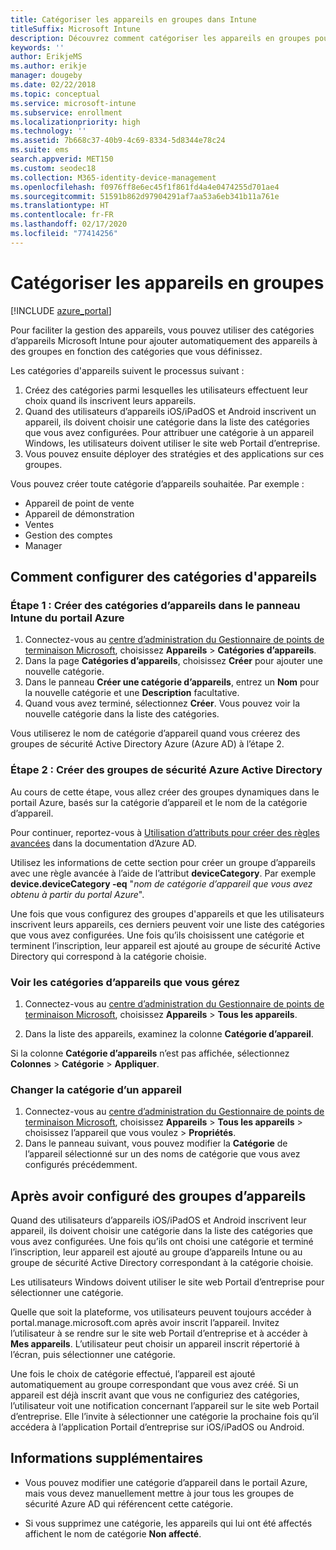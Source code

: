 ```yaml
---
title: Catégoriser les appareils en groupes dans Intune
titleSuffix: Microsoft Intune
description: Découvrez comment catégoriser les appareils en groupes pour faciliter la gestion.
keywords: ''
author: ErikjeMS
ms.author: erikje
manager: dougeby
ms.date: 02/22/2018
ms.topic: conceptual
ms.service: microsoft-intune
ms.subservice: enrollment
ms.localizationpriority: high
ms.technology: ''
ms.assetid: 7b668c37-40b9-4c69-8334-5d8344e78c24
ms.suite: ems
search.appverid: MET150
ms.custom: seodec18
ms.collection: M365-identity-device-management
ms.openlocfilehash: f0976ff8e6ec45f1f861fd4a4e0474255d701ae4
ms.sourcegitcommit: 51591b862d97904291af7aa53a6eb341b11a761e
ms.translationtype: HT
ms.contentlocale: fr-FR
ms.lasthandoff: 02/17/2020
ms.locfileid: "77414256"
---
```

# <a name="categorize-devices-into-groups"></a>Catégoriser les appareils en groupes

[!INCLUDE [azure_portal](../includes/azure_portal.md)]

Pour faciliter la gestion des appareils, vous pouvez utiliser des catégories d’appareils Microsoft Intune pour ajouter automatiquement des appareils à des groupes en fonction des catégories que vous définissez.

Les catégories d'appareils suivent le processus suivant :
1. Créez des catégories parmi lesquelles les utilisateurs effectuent leur choix quand ils inscrivent leurs appareils.
2. Quand des utilisateurs d’appareils iOS/iPadOS et Android inscrivent un appareil, ils doivent choisir une catégorie dans la liste des catégories que vous avez configurées. Pour attribuer une catégorie à un appareil Windows, les utilisateurs doivent utiliser le site web Portail d’entreprise.
3. Vous pouvez ensuite déployer des stratégies et des applications sur ces groupes.

Vous pouvez créer toute catégorie d’appareils souhaitée. Par exemple :
- Appareil de point de vente
- Appareil de démonstration
- Ventes
- Gestion des comptes
- Manager

## <a name="how-to-configure-device-categories"></a>Comment configurer des catégories d'appareils

### <a name="step-1-create-device-categories-on-the-intune-blade-of-the-azure-portal"></a>Étape 1 : Créer des catégories d’appareils dans le panneau Intune du portail Azure
1. Connectez-vous au [centre d’administration du Gestionnaire de points de terminaison Microsoft](https://go.microsoft.com/fwlink/?linkid=2109431), choisissez **Appareils** > **Catégories d’appareils**.
2. Dans la page **Catégories d’appareils**, choisissez **Créer** pour ajouter une nouvelle catégorie.
3. Dans le panneau **Créer une catégorie d’appareils**, entrez un **Nom** pour la nouvelle catégorie et une **Description** facultative.
4. Quand vous avez terminé, sélectionnez **Créer**. Vous pouvez voir la nouvelle catégorie dans la liste des catégories.

Vous utiliserez le nom de catégorie d’appareil quand vous créerez des groupes de sécurité Active Directory Azure (Azure AD) à l’étape 2.

### <a name="step-2-create-azure-active-directory-security-groups"></a>Étape 2 : Créer des groupes de sécurité Azure Active Directory
Au cours de cette étape, vous allez créer des groupes dynamiques dans le portail Azure, basés sur la catégorie d’appareil et le nom de la catégorie d’appareil.

Pour continuer, reportez-vous à [Utilisation d’attributs pour créer des règles avancées](https://azure.microsoft.com/documentation/articles/active-directory-accessmanagement-groups-with-advanced-rules/#using-attributes-to-create-rules-for-device-objects) dans la documentation d’Azure AD.

Utilisez les informations de cette section pour créer un groupe d’appareils avec une règle avancée à l’aide de l’attribut **deviceCategory**. Par exemple **device.deviceCategory -eq** "*nom de catégorie d’appareil que vous avez obtenu à partir du portal Azure*".

Une fois que vous configurez des groupes d'appareils et que les utilisateurs inscrivent leurs appareils, ces derniers peuvent voir une liste des catégories que vous avez configurées. Une fois qu’ils choisissent une catégorie et terminent l’inscription, leur appareil est ajouté au groupe de sécurité Active Directory qui correspond à la catégorie choisie.

### <a name="view-the-categories-of-devices-that-you-manage"></a>Voir les catégories d’appareils que vous gérez

1. Connectez-vous au [centre d’administration du Gestionnaire de points de terminaison Microsoft](https://go.microsoft.com/fwlink/?linkid=2109431), choisissez **Appareils** > **Tous les appareils**.

2. Dans la liste des appareils, examinez la colonne **Catégorie d’appareil**.

Si la colonne **Catégorie d’appareils** n’est pas affichée, sélectionnez **Colonnes** > **Catégorie** > **Appliquer**.

### <a name="change-the-category-of-a-device"></a>Changer la catégorie d’un appareil

1. Connectez-vous au [centre d’administration du Gestionnaire de points de terminaison Microsoft](https://go.microsoft.com/fwlink/?linkid=2109431), choisissez **Appareils** > **Tous les appareils** > choisissez l’appareil que vous voulez > **Propriétés**.
2. Dans le panneau suivant, vous pouvez modifier la **Catégorie** de l’appareil sélectionné sur un des noms de catégorie que vous avez configurés précédemment.

## <a name="after-you-configure-device-groups"></a>Après avoir configuré des groupes d’appareils

Quand des utilisateurs d’appareils iOS/iPadOS et Android inscrivent leur appareil, ils doivent choisir une catégorie dans la liste des catégories que vous avez configurées. Une fois qu’ils ont choisi une catégorie et terminé l’inscription, leur appareil est ajouté au groupe d’appareils Intune ou au groupe de sécurité Active Directory correspondant à la catégorie choisie.

Les utilisateurs Windows doivent utiliser le site web Portail d’entreprise pour sélectionner une catégorie.

Quelle que soit la plateforme, vos utilisateurs peuvent toujours accéder à portal.manage.microsoft.com après avoir inscrit l’appareil. Invitez l’utilisateur à se rendre sur le site web Portail d’entreprise et à accéder à **Mes appareils**. L’utilisateur peut choisir un appareil inscrit répertorié à l’écran, puis sélectionner une catégorie.

Une fois le choix de catégorie effectué, l’appareil est ajouté automatiquement au groupe correspondant que vous avez créé. Si un appareil est déjà inscrit avant que vous ne configuriez des catégories, l’utilisateur voit une notification concernant l’appareil sur le site web Portail d’entreprise. Elle l’invite à sélectionner une catégorie la prochaine fois qu’il accédera à l’application Portail d’entreprise sur iOS/iPadOS ou Android.

## <a name="further-information"></a>Informations supplémentaires
- Vous pouvez modifier une catégorie d’appareil dans le portail Azure, mais vous devez manuellement mettre à jour tous les groupes de sécurité Azure AD qui référencent cette catégorie.

- Si vous supprimez une catégorie, les appareils qui lui ont été affectés affichent le nom de catégorie **Non affecté**.

